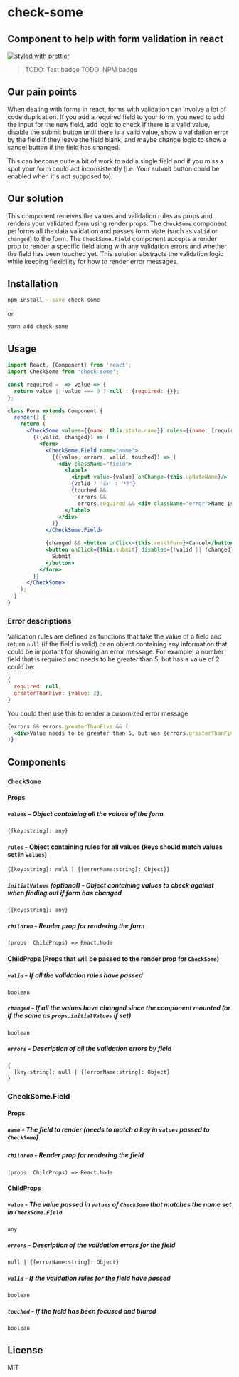 # check-some

## Component to help with form validation in react

[![styled with prettier](https://img.shields.io/badge/styled_with-prettier-ff69b4.svg)](https://github.com/prettier/prettier)

> TODO: Test badge
> TODO: NPM badge

## Our pain points

When dealing with forms in react, forms with validation can involve a lot of code duplication. If you add a required field to your form, you need to add the input for the new field, add logic to check if there is a valid value, disable the submit button until there is a valid value, show a validation error by the field if they leave the field blank, and maybe change logic to show a cancel button if the field has changed.

This can become quite a bit of work to add a single field and if you miss a spot your form could act inconsistently (i.e. Your submit button could be enabled when it's not supposed to).

## Our solution

This component receives the values and validation rules as props and renders your validated form using render props. The `CheckSome` component performs all the data validation and passes form state (such as `valid` or `changed`) to the form. The `CheckSome.Field` component accepts a render prop to render a specific field along with any validation errors and whether the field has been touched yet. This solution abstracts the validation logic while keeping flexibility for how to render error messages.

## Installation

```bash
npm install --save check-some
```

or

```
yarn add check-some
```

## Usage

```jsx
import React, {Component} from 'react';
import CheckSome from 'check-some';

const required =  => value => {
  return value || value === 0 ? null : {required: {}};
};

class Form extends Component {
  render() {
    return (
      <CheckSome values={{name: this.state.name}} rules={{name: [required]}}>
        {({valid, changed}) => (
          <form>
            <CheckSome.Field name="name">
              {({value, errors, valid, touched}) => (
                <div className="field">
                  <label>
                    <input value={value} onChange={this.updateName}/>
                    {valid ? '👍' : '👎'}
                    {touched &&
                      errors &&
                      errors.required && <div className="error">Name is required.</div>}
                  </label>
                </div>
              )}
            </CheckSome.Field>

            {changed && <button onClick={this.resetForm}>Cancel</button>}
            <button onClick={this.submit} disabled={!valid || !changed}>
              Submit
            </button>
          </form>
        )}
      </CheckSome>
    );
  }
}
```

### Error descriptions

Validation rules are defined as functions that take the value of a field and return `null` (if the field is valid) or an object containing any information that could be important for showing an error message. For example, a number field that is required and needs to be greater than 5, but has a value of 2 could be:

```jsx
{
  required: null,
  greaterThanFive: {value: 2},
}
```

You could then use this to render a cusomized error message

```jsx
{errors && errors.greaterThanFive && (
  <div>Value needs to be greater than 5, but was {errors.greaterThanFive.value}.</div>
)}
```

## Components

### `CheckSome`

#### Props

##### `values` - Object containing all the values of the form
```
{[key:string]: any}
```

#### `rules` - Object containing rules for all values (keys should match values set in `values`)
```
{[key:string]: null | {[errorName:string]: Object}}
```

##### `initialValues` (optional) - Object containing values to check against when finding out if form has changed
```
{[key:string]: any}
```

##### `children` - Render prop for rendering the form
```
(props: ChildProps) => React.Node
```

#### ChildProps (Props that will be passed to the render prop for `CheckSome`)

##### `valid` - If all the validation rules have passed
`boolean`

##### `changed` - If all the values have changed since the component mounted (or if the same as `props.initialValues` if set)
`boolean`

##### `errors` - Description of all the validation errors by field
```
{
  [key:string]: null | {[errorName:string]: Object}
}
```

### CheckSome.Field

#### Props

##### `name` - The field to render (needs to match a key in `values` passed to `CheckSome`)

##### `children` - Render prop for rendering the field
```
(props: ChildProps) => React.Node
```

#### ChildProps

##### `value` - The value passed in `values` of `CheckSome` that matches the name set in `CheckSome.Field`
`any`

##### `errors` - Description of the validation errors for the field
```
null | {[errorName:string]: Object}
```

##### `valid` - If the validation rules for the field have passed
`boolean`

##### `touched` - If the field has been focused and blured
`boolean`

## License

MIT
